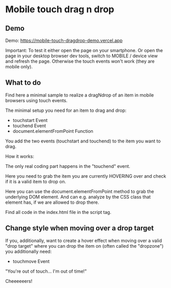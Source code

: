 # Mobile touch drag n drop


## Demo 

Demo: https://mobile-touch-dragdrop-demo.vercel.app

Important: To test it either open the page on your smartphone.
Or open the page in your desktop browser dev tools, switch to MOBILE / device view and refresh the page. Otherwise the touch events won't work (they are mobile only).

## What to do

Find here a minimal sample to realize a dragNdrop of an item in mobile browsers using touch events.

The minimal setup you need for an item to drag and drop:

- touchstart Event
- touchend Event
- document.elementFromPoint Function

You add the two events (touchstart and touchend) to the item you want to drag.

How it works:

The only real coding part happens in the "touchend" event.

Here you need to grab the item you are currently HOVERING over and check if it 
is a valid item to drop on.

Here you can use the document.elementFromPoint method to grab the underlying DOM element.
And can e.g. analyze by the CSS class that element has, if we are allowed to drop there.

Find all code in the index.html file in the script tag.

## Change style when moving over a drop target

If you, additionally, want to create a hover effect when moving over a valid "drop target" 
where you can drop the item on (often called the "dropzone") you additionally need:

- touchmove Event

"You're out of touch... I'm out of time!"

Cheeeeeers!